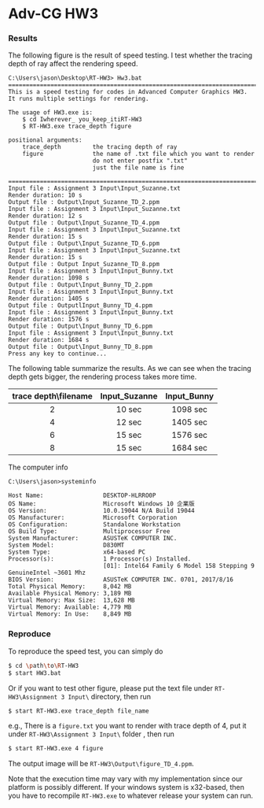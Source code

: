# Adv-CG HW3

### Results
The following figure is the result of speed testing.
I test whether the tracing depth of ray affect the rendering speed.

```
C:\Users\jason\Desktop\RT-HW3> Hw3.bat
==============================================================================
This is a speed testing for codes in Advanced Computer Graphics HW3.
It runs multiple settings for rendering.

The usage of HW3.exe is:
    $ cd Iwherever_ you_keep_itiRT-HW3
    $ RT-HW3.exe trace_depth figure

positional arguments:
    trace_depth         the tracing depth of ray
    figure              the name of .txt file which you want to render
                        do not enter postfix ".txt"
                        just the file name is fine

==============================================================================
Input file : Assignment 3 Input\Input_Suzanne.txt
Render duration: 10 s
Output file : Output\Input_Suzanne_TD_2.ppm
Input file : Assignment 3 Input\Input_Suzanne.txt
Render duration: 12 s
Output file : Output\Input_Suzanne_TD_4.ppm
Input file : Assignment 3 Input\Input_Suzanne.txt
Render duration: 15 s
Output file : Output\Input_Suzanne_TD_6.ppm
Input file : Assignment 3 Input\Input_Suzanne.txt
Render duration: 15 s
Output file : Output Input_Suzanne_TD_8.ppm
Input file : Assignment 3 Input\Input_Bunny.txt
Render duration: 1098 s
Output file : Output\Input_Bunny_TD_2.ppm
Input file : Assignment 3 Input\Input_Bunny.txt
Render duration: 1405 s
Output file : OutputlInput_Bunny_TD_4.ppm
Input file : Assignment 3 Input\Input_Bunny.txt
Render duration: 1576 s
Output file : Output\Input_Bunny_TD_6.ppm
Input file : Assignment 3 Input\Input_Bunny.txt
Render duration: 1684 s
Output file : Output\Input_Bunny_TD_8.ppm
Press any key to continue...
```

The following table summarize the results.
As we can see when the tracing depth gets bigger, the rendering process takes more time.

| trace depth\filename | Input_Suzanne | Input_Bunny |
| :--------: | :--------: | :--------: |
| 2 | 10 sec | 1098 sec |
| 4 | 12 sec | 1405 sec |
| 6 | 15 sec | 1576 sec |
| 8 | 15 sec | 1684 sec |

The computer info 
```
C:\Users\jason>systeminfo

Host Name:                 DESKTOP-HLRRO0P
OS Name:                   Microsoft Windows 10 企業版
OS Version:                10.0.19044 N/A Build 19044
OS Manufacturer:           Microsoft Corporation
OS Configuration:          Standalone Workstation
OS Build Type:             Multiprocessor Free
System Manufacturer:       ASUSTeK COMPUTER INC.
System Model:              D830MT
System Type:               x64-based PC
Processor(s):              1 Processor(s) Installed.
                           [01]: Intel64 Family 6 Model 158 Stepping 9 GenuineIntel ~3601 Mhz
BIOS Version:              ASUSTeK COMPUTER INC. 0701, 2017/8/16
Total Physical Memory:     8,042 MB
Available Physical Memory: 3,189 MB
Virtual Memory: Max Size:  13,628 MB
Virtual Memory: Available: 4,779 MB
Virtual Memory: In Use:    8,849 MB
```

### Reproduce
To reproduce the speed test, you can simply do
```bash
$ cd \path\to\RT-HW3
$ start HW3.bat
```

Or if you want to test other figure, please put the text file under `RT-HW3\Assignment 3 Input\` directory, then run 
```bash
$ start RT-HW3.exe trace_depth file_name
```

e.g., There is a `figure.txt` you want to render with trace depth of 4, put it under `RT-HW3\Assignment 3 Input\` folder , then run
```bash
$ start RT-HW3.exe 4 figure
```
The output image will be `RT-HW3\Output\figure_TD_4.ppm`.

Note that the execution time may vary with my implementation since our platform is possibly different.
If your windows system is x32-based, then you have to recompile `RT-HW3.exe` to whatever release your system can run.